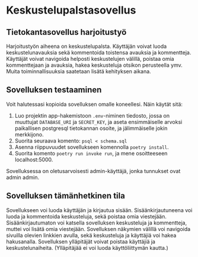 # Keskustelupalstasovellus

## Tietokantasovellus harjoitustyö

Harjoitustyön aiheena on keskustelupalsta. Käyttäjän voivat luoda keskustelunavauksia sekä kommentoida toistensa avauksia ja kommentteja. Käyttäjät voivat navigoida helposti keskustelujen välillä, poistaa omia kommenttejaan ja avauksia, hakea keskusteluja otsikon perusteella ymv. Muita toiminnallisuuksia saatetaan lisätä kehityksen aikana.

## Sovelluksen testaaminen
Voit halutessasi kopioida sovelluksen omalle koneellesi. Näin käytät sitä:
1. Luo projektin app-hakemistoon `.env`-niminen tiedosto, jossa on muuttujat `DATABASE_URI` ja `SECRET_KEY`, ja aseta ensimmäiselle arvoksi paikallisen postgresql tietokannan osoite, ja jälimmäiselle jokin merkkijono.
2. Suorita seuraava komento: `psql < schema.sql`
3. Asenna riippuvuudet sovellukseen komennolla `poetry install`.
4. Suorita komento `poetry run invoke run`, ja mene osoitteeseen localhost:5000.

Sovelluksessa on oletusarvoisesti admin-käyttäjä, jonka tunnukset ovat admin admin.

## Sovelluksen tämänhetkinen tila
Sovellukseen voi luoda käyttäjän ja kirjautua sisään. Sisäänkirjautuneena voi luoda ja kommentoida keskusteluja, sekä poistaa omia viestejään. Sisäänkirjautumaton voi katsella sovelluksen keskusteluja ja kommentteja, muttei voi lisätä omia viestejään. Sovelluksen näkymien välillä voi navigoida sivuilla olevien linkkien avulla, sekä keskusteluja ja käyttäjiä voi hakea hakusanalla. Sovelluksen ylläpitäjät voivat poistaa käyttäjiä ja keskustelunaiheita. (Ylläpitäjää ei voi luoda käyttöliittymän kautta.)
